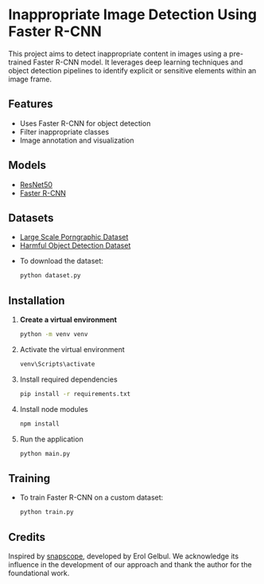 # Inappropriate Image Detection Using Faster R-CNN

This project aims to detect inappropriate content in images using a pre-trained Faster R-CNN model. It leverages deep learning techniques and object detection pipelines to identify explicit or sensitive elements within an image frame.

## Features

- Uses Faster R-CNN for object detection
- Filter inappropriate classes
- Image annotation and visualization

## Models
- [ResNet50](https://github.com/tensorflow/models/blob/master/research/object_detection/configs/tf2/faster_rcnn_resnet50_v1_800x1333_coco17_gpu-8.config?fbclid=IwY2xjawK42MRleHRuA2FlbQIxMQABHlxnvp0hbHGu3sVw1fxfU8CEt6Vi89VKTLk8g-PFRmYqrDruKtNJjuTRby6B_aem_D9Z88sdQUl9KzVXh50sWpA)
- [Faster R-CNN](https://arxiv.org/abs/1506.01497)

## Datasets
- [Large Scale Porngraphic Dataset](https://sites.google.com/uit.edu.vn/LSPD)
- [Harmful Object Detection Dataset](https://github.com/poori-nuna/HOD-Benchmark-Dataset)

* To download the dataset:
    ```bash
    python dataset.py
## Installation

1. **Create a virtual environment**
   ```bash
   python -m venv venv
2. Activate the virtual environment
    ```bash
    venv\Scripts\activate
3. Install required dependencies
    ```bash
    pip install -r requirements.txt
4. Install node modules
    ```bash
    npm install
4. Run the application
    ```bash
    python main.py
## Training
* To train Faster R-CNN on a custom dataset:
    ```bash
    python train.py

## Credits
Inspired by [snapscope](https://github.com/ErolGelbul/snapscope), developed by Erol Gelbul. We acknowledge its influence in the development of our approach and thank the author for the foundational work.
